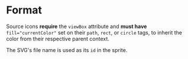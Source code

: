 # Format

Source icons **require** the `viewBox` attribute and **must have** `fill="currentColor"`
set on their `path`, `rect`, or `circle` tags, to inherit the color from their
respective parent context.

The SVG's file name is used as its `id` in the sprite.
